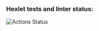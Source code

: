 ### Hexlet tests and linter status:
![Actions Status](https://github.com/greenfrontend/frontend-project-lvl4/workflows/hexlet-check/badge.svg)